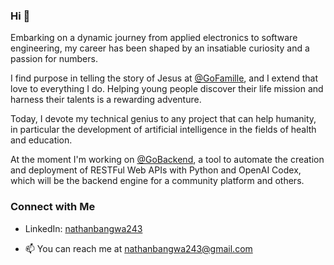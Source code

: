 ### Hi 👋

<!--
**nathanbangwa243/nathanbangwa243** is a ✨ _special_ ✨ repository because its `README.md` (this file) appears on your GitHub profile.

Here are some ideas to get you started:

- 🔭 I’m currently working on ...
- 🌱 I’m currently learning ...
- 👯 I’m looking to collaborate on ...
- 🤔 I’m looking for help with ...
- 💬 Ask me about ...
- 📫 How to reach me: ...
- 😄 Pronouns: ...
- ⚡ Fun fact: ...
-->

Embarking on a dynamic journey from applied electronics to software engineering, my career has been shaped by an insatiable curiosity and a passion for numbers.

I find purpose in telling the story of Jesus at [@GoFamille](github.com/GoFamille), and I extend that love to everything I do. Helping young people discover their life mission and harness their talents is a rewarding adventure.

Today, I devote my technical genius to any project that can help humanity, in particular the development of artificial intelligence in the fields of health and education.

At the moment I'm working on [@GoBackend](github.com/GoBanckend), a tool to automate the creation and deployment of RESTFul Web APIs with Python and OpenAI Codex, which will be the backend engine for a community platform and others.

### Connect with Me

- LinkedIn: [nathanbangwa243](https://www.linkedin.com/in/nathanbangwa243/)

- 📫 You can reach me at nathanbangwa243@gmail.com